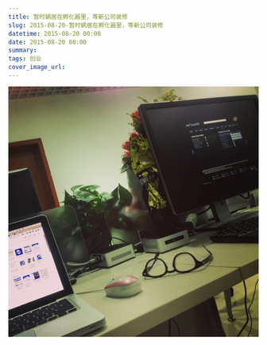 ```yaml
---
title: 暂时蜗居在孵化器里，等新公司装修
slug: 2015-08-20-暂时蜗居在孵化器里，等新公司装修
datetime: 2015-08-20 00:00
date: 2015-08-20 00:00
summary: 
tags: 创业
cover_image_url: 
---
```

![97380-z715l4j3ht.png](../assets/2019/09/1839447068.png)